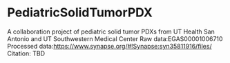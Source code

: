 # PediatricSolidTumorPDX
A collaboration  project of pediatric solid tumor PDXs from UT Health San Antonio and UT Southwestern Medical Center
Raw data:EGAS00001006710
Processed data:https://www.synapse.org/#!Synapse:syn35811916/files/ 
Citation: TBD
